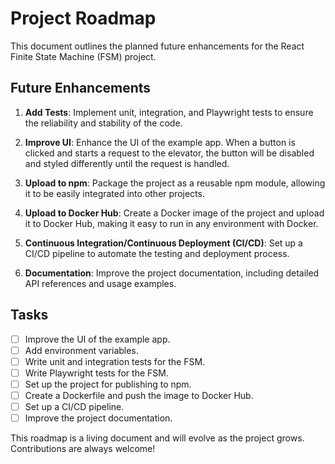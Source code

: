 # Project Roadmap

This document outlines the planned future enhancements for the React Finite State Machine (FSM) project.

## Future Enhancements

1. **Add Tests**: Implement unit, integration, and Playwright tests to ensure the reliability and stability of the code.

2. **Improve UI**: Enhance the UI of the example app. When a button is clicked and starts a request to the elevator, the button will be disabled and styled differently until the request is handled.


3. **Upload to npm**: Package the project as a reusable npm module, allowing it to be easily integrated into other projects.

4. **Upload to Docker Hub**: Create a Docker image of the project and upload it to Docker Hub, making it easy to run in any environment with Docker.

5. **Continuous Integration/Continuous Deployment (CI/CD)**: Set up a CI/CD pipeline to automate the testing and deployment process.

6. **Documentation**: Improve the project documentation, including detailed API references and usage examples.

## Tasks

- [ ] Improve the UI of the example app.
- [ ] Add environment variables.
- [ ] Write unit and integration tests for the FSM.
- [ ] Write Playwright tests for the FSM.
- [ ] Set up the project for publishing to npm.
- [ ] Create a Dockerfile and push the image to Docker Hub.
- [ ] Set up a CI/CD pipeline.
- [ ] Improve the project documentation.

This roadmap is a living document and will evolve as the project grows. Contributions are always welcome!